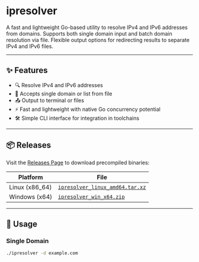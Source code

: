 # ipresolver

A fast and lightweight Go-based utility to resolve IPv4 and IPv6 addresses from domains. Supports both single domain input and batch domain resolution via file. Flexible output options for redirecting results to separate IPv4 and IPv6 files.

---

## ✨ Features

- 🔍 Resolve IPv4 and IPv6 addresses
- 📁 Accepts single domain or list from file
- 📤 Output to terminal or files
- ⚡ Fast and lightweight with native Go concurrency potential
- 🛠 Simple CLI interface for integration in toolchains

---

## 📦 Releases

Visit the [Releases Page](https://github.com/Pwn3rx0/ipresolver/releases) to download precompiled binaries:

| Platform | File |
|----------|------|
| Linux (x86_64) | [`ipresolver_linux_amd64.tar.xz`](https://github.com/Pwn3rx0/ipresolver/releases/latest) |
| Windows (x64)  | [`ipresolver_win_x64.zip`](https://github.com/Pwn3rx0/ipresolver/releases/latest) |

---

## 🚀 Usage

### Single Domain
```bash
./ipresolver -d example.com
